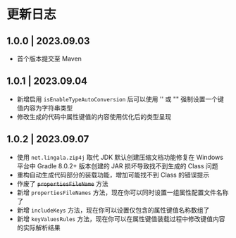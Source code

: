 # 更新日志

## 1.0.0 | 2023.09.03

- 首个版本提交至 Maven

## 1.0.1 | 2023.09.04

- 新增启用 `isEnableTypeAutoConversion` 后可以使用 '' 或 "" 强制设置一个键值内容为字符串类型
- 修改生成的代码中属性键值的内容使用优化后的类型呈现

## 1.0.2 | 2023.09.07

- 使用 `net.lingala.zip4j` 取代 JDK 默认创建压缩文档功能修复在 Windows 平台中 Gradle 8.0.2+ 版本创建的 JAR 损坏导致找不到生成的 Class 问题
- 重构自动生成代码部分的装载功能，增加可能找不到 Class 的错误提示
- 作废了 ~~`propertiesFileName`~~ 方法
- 新增 `propertiesFileNames` 方法，现在你可以同时设置一组属性配置文件名称了
- 新增 `includeKeys` 方法，现在你可以设置仅包含的属性键值名称数组了
- 新增 `keyValuesRules` 方法，现在你可以在属性键值装载过程中修改键值内容的实际解析结果